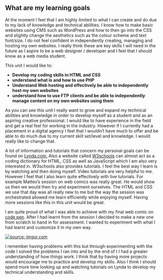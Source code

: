 ## What are my learning goals ##

At the moment I feel that I am highly limited to what I can create and do due to my lack of knowledge and technical abilities. I know how to make basic websites using CMS such as WordPress and how to then go into the CSS and slightly change the aesthetics such as the colour scheme and text font/size. I do not feel confident in independently creating, managing and hosting my own websites. I really think these are key skills I will need in the future as I aspire to be a web designer / developer and I feel that I should know as a web media student.

This unit I would like to:

- **Develop my coding skills in HTML and CSS**
- **understand what is and how to use PHP**
- **Understand Web hosting and effectively be able to independently host my own websites**
- **understand how to use FTP clients and be able to independently manage content on my own websites using them**

 As you can see this unit I really want to grow and expand my technical abilities and knowledge in order to develop myself as a student and as an aspiring creative professional. I would like to have experience in the field and get a real feel for working in the industry. However if I currently had a placement in a digital agency I feel that I wouldn’t have much to offer and be able to do much due to my current skill set/level and knowledge. I would really like to change that.

A lot of information and tutorials that concern my personal goals can be found on [Lynda.com.](http://www.lynda.com/Web-training-tutorials/88-0.html?bnr=NMHP_blocks) Also a website called [W3schools](http://www.w3schools.com/) can almost act as a coding dictionary for HTML, CSS as well as JavaScript which I am also very interested in. W3schools also provides tutorials. I feel the best way I learn is by watching and then doing myself. Video tutorials are very helpful to me. However I feel that I also learn quite effectively with live tutorials. For example Matteo’s session on web comics was really great. He would show us then we would then try and experiment ourselves. The HTML and CSS we use that day was all really new to me but the way the session was orchestrated allowed me learn efficiently while enjoying myself. Having more sessions like this in this unit would be great.

I am quite proud of what I was able to achieve with my final web comic on [code pen](http://codepen.io/rana18/pen/xbGavY). After I had learnt from the session I decided to make a new one from scratch to hand in for assessment. I wanted to experiment with what I had learnt and customize it in my own way. 

<a href="http://imgur.com/X3Q8o5b"><img src="http://i.imgur.com/X3Q8o5b.png" title="source: imgur.com" /></a>

I remember having problems with this but through experimenting with the code I solved the problems I ran into and by the end of t I had a greater understanding of how things work. I think that by having more projects would encourage me to practice and develop my skills. Also I think I should spend more time looking up and watching tutorials on Lynda to develop my technical understanding and skills.

